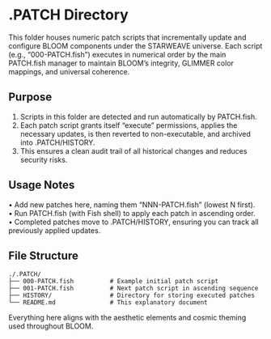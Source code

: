 # .PATCH Directory

This folder houses numeric patch scripts that incrementally update and configure BLOOM components under the STARWEAVE universe. Each script (e.g., “000-PATCH.fish”) executes in numerical order by the main PATCH.fish manager to maintain BLOOM’s integrity, GLIMMER color mappings, and universal coherence.

## Purpose

1. Scripts in this folder are detected and run automatically by PATCH.fish.  
2. Each patch script grants itself “execute” permissions, applies the necessary updates, is then reverted to non-executable, and archived into .PATCH/HISTORY.  
3. This ensures a clean audit trail of all historical changes and reduces security risks.

## Usage Notes

• Add new patches here, naming them “NNN-PATCH.fish” (lowest N first).  
• Run PATCH.fish (with Fish shell) to apply each patch in ascending order.  
• Completed patches move to .PATCH/HISTORY, ensuring you can track all previously applied updates.

## File Structure

```
./.PATCH/
├── 000-PATCH.fish          # Example initial patch script
├── 001-PATCH.fish          # Next patch script in ascending sequence
├── HISTORY/                # Directory for storing executed patches
└── README.md               # This explanatory document
```

Everything here aligns with the aesthetic elements and cosmic theming used throughout BLOOM.
